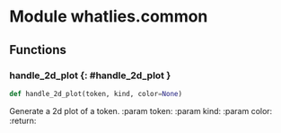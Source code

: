 # Module whatlies.common


## Functions

### handle_2d_plot {: #handle_2d_plot }

```python
def handle_2d_plot(token, kind, color=None)
```

Generate a 2d plot of a token.
:param token:
:param kind:
:param color:
:return:
